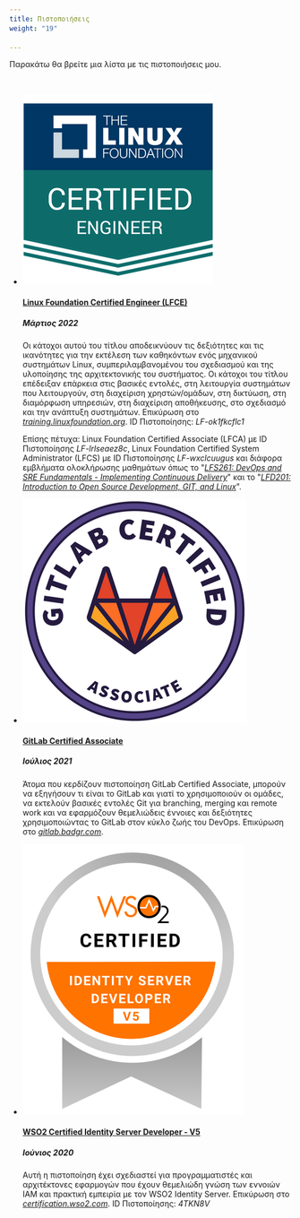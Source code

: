 ```yaml
---
title: Πιστοποιήσεις
weight: "19"

---
```

Παρακάτω θα βρείτε μια λίστα με τις πιστοποιήσεις μου.

<br>

<ul class="timeline">

  <li class="timeline-inverted">
    <a href="https://www.credly.com/users/christos-karamolegkos/badges" target="_blank"><img class="timeline-image lazy" src="/img/LFCE.png" alt="Linux Foundation Certified Engineer BADGE"></a>
    <div class="timeline-panel markdown">
      <div class="timeline-heading">
        <h4><a href="https://www.credly.com/users/christos-karamolegkos/badges" target="_blank">Linux Foundation Certified Engineer (LFCE)</a></h4>
      </div>
      <div class="timeline-body">
        <h5>Μάρτιος 2022</h5>
        <p>Οι κάτοχοι αυτού του τίτλου αποδεικνύουν τις δεξιότητες και τις ικανότητες για την εκτέλεση των καθηκόντων ενός μηχανικού συστημάτων Linux, συμπεριλαμβανομένου του σχεδιασμού και της υλοποίησης της αρχιτεκτονικής του συστήματος. Οι κάτοχοι του τίτλου επέδειξαν επάρκεια στις βασικές εντολές, στη λειτουργία συστημάτων που λειτουργούν, στη διαχείριση χρηστών/ομάδων, στη δικτύωση, στη διαμόρφωση υπηρεσιών, στη διαχείριση αποθήκευσης, στο σχεδιασμό και την ανάπτυξη συστημάτων. Επικύρωση στο <a href="https://training.linuxfoundation.org/certification/verify-linux-certifications"><i>training.linuxfoundation.org</i></a>. ID Πιστοποίησης: <i>LF-ok1fkcflc1</i></p>
		<p>Επίσης πέτυχα: Linux Foundation Certified Associate (LFCA) με ID Πιστοποίησης <i>LF-lrlseaez8c</i>, Linux Foundation Certified System Administrator (LFCS) με ID Πιστοποίησης <i>LF-wxclcuugus</i> και διάφορα εμβλήματα ολοκλήρωσης μαθημάτων όπως το "<a href="https://www.credly.com/badges/19ff66ca-2e10-4e1b-90a9-1c1ac6132878"><i>LFS261: DevOps and SRE Fundamentals - Implementing Continuous Delivery</i></a>" και το "<a href="https://www.credly.com/badges/1fc7edfc-227e-4e93-ac46-297ab05c27db"><i>LFD201: Introduction to Open Source Development, GIT, and Linux</i></a>".</p>
      </div>
    </div>
  </li>

  <li class="timeline-inverted">
    <a href="https://about.gitlab.com/services/education/gitlab-certified-associate/" target="_blank"><img class="timeline-image lazy" src="/img/GitLab-Certified-Associate-2021-07-09.png" alt="GitLab Certified Associate BADGE"></a>
    <div class="timeline-panel markdown">
      <div class="timeline-heading">
        <h4><a href="https://about.gitlab.com/services/education/gitlab-certified-associate/" target="_blank">GitLab Certified Associate</a></h4>
      </div>
      <div class="timeline-body">
        <h5>Ιούλιος 2021</h5>
        <p>Άτομα που κερδίζουν πιστοποίηση GitLab Certified Associate, μπορούν να εξηγήσουν τι είναι το GitLab και γιατί το χρησιμοποιούν οι ομάδες, να εκτελούν βασικές εντολές Git για branching, merging και remote work και να εφαρμόζουν θεμελιώδεις έννοιες και δεξιότητες χρησιμοποιώντας το GitLab στον κύκλο ζωής του DevOps.  Επικύρωση στο <a href="https://gitlab.badgr.com/public/assertions/Hw6j8Th9SyKNj8ehsQkqAw"><i>gitlab.badgr.com</i></a>.</p>
      </div>
    </div>
  </li>

  <li class="timeline-inverted">
    <a href="https://wso2.com/training/certification/certified-identity-server-developer" target="_blank"><img class="timeline-image lazy" src="/img/wso2-certified-identity-server-developer-logo-v5.svg" alt="WSO2 BADGE"></a>
    <div class="timeline-panel markdown">
      <div class="timeline-heading">
        <h4><a href="https://wso2.com/training/certification/certified-identity-server-developer" target="_blank">WSO2 Certified Identity Server Developer - V5</a></h4>
      </div>
      <div class="timeline-body">
        <h5>Ιούνιος 2020</h5>
        <p>Αυτή η πιστοποίηση έχει σχεδιαστεί για προγραμματιστές και αρχιτέκτονες εφαρμογών που έχουν θεμελιώδη γνώση των εννοιών IAM και πρακτική εμπειρία με τον WSO2 Ιdentity Server. Επικύρωση στο <a href="https://certification.wso2.com"><i>certification.wso2.com</i></a>. ID Πιστοποίησης: <i>4TKN8V</i></p>
      </div>
    </div>
  </li>

</ul>
